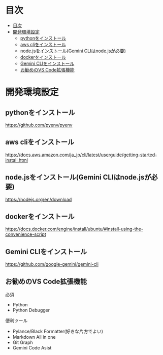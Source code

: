 # 目次

- [目次](#目次)
- [開発環境設定](#開発環境設定)
  - [pythonをインストール](#pythonをインストール)
  - [aws cliをインストール](#aws-cliをインストール)
  - [node.jsをインストール(Gemini CLIはnode.jsが必要)](#nodejsをインストールgemini-cliはnodejsが必要)
  - [dockerをインストール](#dockerをインストール)
  - [Gemini CLIをインストール](#gemini-cliをインストール)
  - [お勧めのVS Code拡張機能](#お勧めのvs-code拡張機能)


# 開発環境設定

## pythonをインストール

https://github.com/pyenv/pyenv

## aws cliをインストール

https://docs.aws.amazon.com/ja_jp/cli/latest/userguide/getting-started-install.html

## node.jsをインストール(Gemini CLIはnode.jsが必要)

https://nodejs.org/en/download

## dockerをインストール

https://docs.docker.com/engine/install/ubuntu/#install-using-the-convenience-script

## Gemini CLIをインストール

https://github.com/google-gemini/gemini-cli

## お勧めのVS Code拡張機能

必須
- Python
- Python Debugger

便利ツール
- Pylance/Black Formatter(好きな片方でよい)
- Markdown All in one
- Git Graph
- Gemini Code Asist
